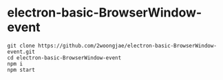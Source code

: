 # electron-basic-BrowserWindow-event

```
git clone https://github.com/2woongjae/electron-basic-BrowserWindow-event.git
cd electron-basic-BrowserWindow-event
npm i
npm start
```